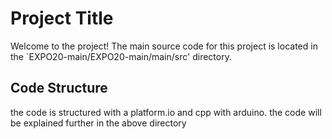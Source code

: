 # Project Title

Welcome to the project! The main source code for this project is located in the `EXPO20-main/EXPO20-main/main/src' directory.

## Code Structure

the code is structured with a platform.io and cpp with arduino. the code will be explained further in the above directory

